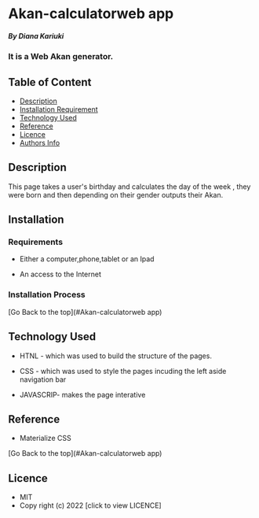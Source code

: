# Akan-calculatorweb app

##### By Diana Kariuki
### It is a Web Akan generator.

## Table of Content

+ [Description](#description)
+ [Installation Requirement](#Installation)
+ [Technology Used](#technology-used)
+ [Reference](#reference)
+ [Licence](#licence)
+ [Authors Info](#author-Info)

## Description
<p>This page takes a user's birthday and calculates the day of the week , they were born and then depending on their gender outputs their Akan.</p>

## Installation

### Requirements

* Either a computer,phone,tablet or an Ipad

* An access to the Internet

### Installation Process

[Go Back to the top](#Akan-calculatorweb app)
## Technology Used
* HTNL - which was used to build the structure of the pages.

* CSS - which was used to style the pages incuding the left aside navigation bar
* JAVASCRIP- makes the page interative 
## Reference
* Materialize CSS

[Go Back to the top](#Akan-calculatorweb app)

## Licence 
* MIT
* Copy right (c) 2022 [click to view LICENCE]